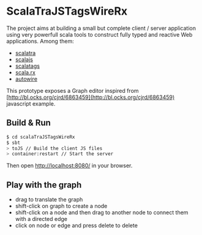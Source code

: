 # ScalaTraJSTagsWireRx #

The project aims at building a small but complete client / server application using very powerfull scala tools to construct fully typed and reactive Web applications. Among them:

- [scalatra](http://scalatra.org/)
- [scalajs](https://github.com/scala-js/scala-js)
- [scalatags](https://github.com/lihaoyi/scalatags)
- [scala.rx](https://github.com/lihaoyi/scala.rx)
- [autowire](https://github.com/lihaoyi/autowire)

This prototype exposes a Graph editor inspired from [http://bl.ocks.org/cjrd/6863459](http://bl.ocks.org/cjrd/6863459) javascript example.

## Build & Run ##

```sh
$ cd scalaTraJSTagsWireRx
$ sbt
> toJS // Build the client JS files
> container:restart // Start the server
```

Then open [http://localhost:8080/](http://localhost:8080/) in your browser.

## Play with the graph ##

- drag to translate the graph
- shift-click on graph to create a node
- shift-click on a node and then drag to another node to connect them with a directed edge
- click on node or edge and press delete to delete
